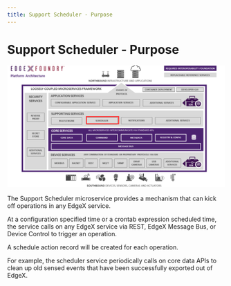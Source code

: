 ```yaml
---
title: Support Scheduler - Purpose
---
```


# Support Scheduler - Purpose

![image](EdgeX_SupportingServicesScheduling.png)

The Support Scheduler microservice provides a mechanism that can kick off operations in any EdgeX service.

At a configuration specified time or a crontab expression scheduled time, the service calls on any EdgeX service via REST, EdgeX Message Bus, or Device Control to trigger an operation.

A schedule action record will be created for each operation.

For example, the scheduler service periodically calls on core data APIs to clean up old sensed events that have been successfully exported out of EdgeX.
